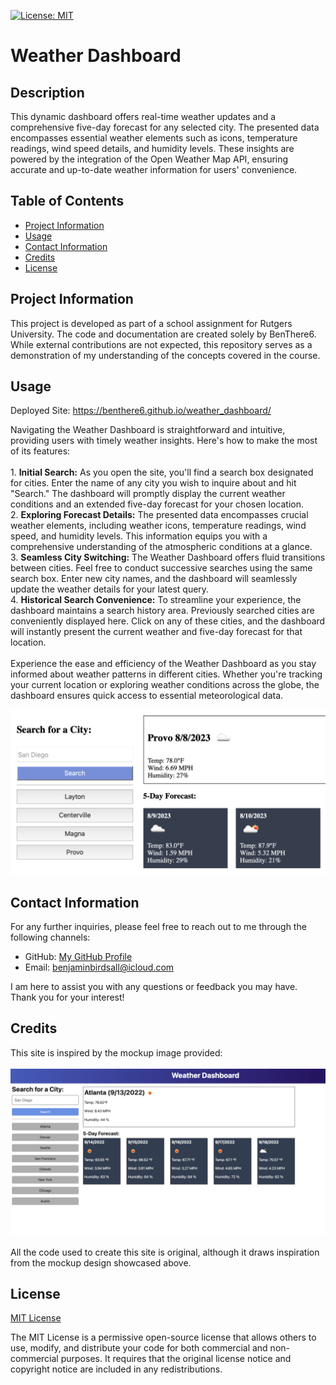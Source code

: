 [![License: MIT](https://img.shields.io/badge/License-MIT-yellow.svg)](https://opensource.org/licenses/MIT)

# Weather Dashboard 
  
## Description
  
This dynamic dashboard offers real-time weather updates and a comprehensive five-day forecast for any selected city. The presented data encompasses essential weather elements such as icons, temperature readings, wind speed details, and humidity levels. These insights are powered by the integration of the Open Weather Map API, ensuring accurate and up-to-date weather information for users' convenience.

## Table of Contents

* [Project Information](#project-information)<br>
* [Usage](#usage)<br>
* [Contact Information](#contact-information)<br>
* [Credits](#credits)<br>
* [License](#license)

## Project Information

This project is developed as part of a school assignment for Rutgers University. The code and documentation are created solely by BenThere6. While external contributions are not expected, this repository serves as a demonstration of my understanding of the concepts covered in the course.

## Usage

Deployed Site: https://benthere6.github.io/weather_dashboard/

Navigating the Weather Dashboard is straightforward and intuitive, providing users with timely weather insights. Here's how to make the most of its features:<br><br>1. **Initial Search:** As you open the site, you'll find a search box designated for cities. Enter the name of any city you wish to inquire about and hit "Search." The dashboard will promptly display the current weather conditions and an extended five-day forecast for your chosen location.<br>2. **Exploring Forecast Details:** The presented data encompasses crucial weather elements, including weather icons, temperature readings, wind speed, and humidity levels. This information equips you with a comprehensive understanding of the atmospheric conditions at a glance.<br>3. **Seamless City Switching:** The Weather Dashboard offers fluid transitions between cities. Feel free to conduct successive searches using the same search box. Enter new city names, and the dashboard will seamlessly update the weather details for your latest query.<br>4. **Historical Search Convenience:** To streamline your experience, the dashboard maintains a search history area. Previously searched cities are conveniently displayed here. Click on any of these cities, and the dashboard will instantly present the current weather and five-day forecast for that location.<br><br>Experience the ease and efficiency of the Weather Dashboard as you stay informed about weather patterns in different cities. Whether you're tracking your current location or exploring weather conditions across the globe, the dashboard ensures quick access to essential meteorological data.

![Screenshot](./assets/images/weather-dashboard-screenshot.png)

## Contact Information

For any further inquiries, please feel free to reach out to me through the following channels:
* GitHub: [My GitHub Profile](https://www.github.com/BenThere6)
* Email: benjaminbirdsall@icloud.com

I am here to assist you with any questions or feedback you may have. Thank you for your interest!

## Credits

This site is inspired by the mockup image provided:<br><br>![Mockup Image](./assets/images/mockup.png)<br><br>All the code used to create this site is original, although it draws inspiration from the mockup design showcased above.

## License 

[MIT License](https://opensource.org/licenses/MIT)

The MIT License is a permissive open-source license that allows others to use, modify, and distribute your code for both commercial and non-commercial purposes. It requires that the original license notice and copyright notice are included in any redistributions.